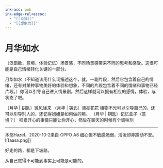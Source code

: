 ```yaml
---
ink-acc: pub
ink-edge-rel+assoc:
  - "[[自我]]"
  - "[[想象力]]"
---
```


# 月华如水

（泛函数，意境，体验记忆）场景感，不同场景感带来不同的思考和感受。这很可能是自己情绪转化关键的一部分。


月华如水（不知道该用什么词描述这个，就，一副片段，然后它包含着自己的情绪，还有对某种事物美好的体验和想象，不同的片段包含着不同的情绪和事物已经片段。）你可以引导自己进入情景剧。然后这样就可以拥有相应的感情，体验，与状态了吧。

  

（月华 | 钥匙）微风徐来
（月华 | 钥匙）漂亮花花 植物不光可以引导自己的，还可以引导别人的，还记得姐姐是如何做的嘛。
（月华 | 钥匙）记忆盒子（意境？）
积累开心的事情只能让你开心，然后在聊天的时候有个调味剂

---

本悠Hazel，2020-10-2来自 OPPO A8
细心但不敏感脆弱，活泼却非躁动不安。
![[aasa.png]]



好走的路，都是下坡路。

从自己觉得不可能到事实上可能是可能的。
